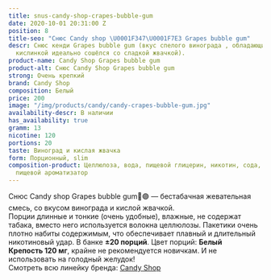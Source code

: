 ```yaml
---
title: snus-candy-shop-crapes-bubble-gum
date: 2020-10-01 20:31:00 Z
position: 8
title-seo: "Снюс Candy shop \U0001F347\U0001F7E3 Grapes bubble gum"
descr: Снюс кенди Grapes bubble gum (вкус спелого винограда , обладающий ярко выраженной
  кислинкой идеально сошёлся со сладкой жвачкой).
product-name: Candy Shop Grapes bubble gum
product-alt: Снюс Candy Shop Grapes bubble gum
strong: Очень крепкий
brand: Candy Shop
composition: Белый
price: 200
image: "/img/products/candy/candy-crapes-bubble-gum.jpg"
availability-descr: В наличии
has_availability: true
gramm: 13
nicotine: 120
portions: 20
taste: Виноград и кислая жвачка
form: Порционный, slim
composition-product: Целлюлоза, вода, пищевой глицерин, никотин, сода, карбонат натрия,
  пищевой ароматизатор
---
```


Снюс Candy shop Grapes bubble gum🍇🟣 — бестабачная жевательная смесь, со вкусом винограда и кислой жвачкой.<br>
Порции длинные и тонкие (очень удобные),  влажные, не содержат табака, вместо него используется волокна целлюлозы. Пакетики очень плотно набиты содержимым, что обеспечивает плавный и длительный никотиновый удар. В банке **±20 порций**. Цвет порций: **Белый**<br>
**Крепость 120 мг**, крайне не рекомендуется новичкам. И не использовать на голодный желудок!<br>
Смотреть всю линейку бренда: <a href="/candy-shop-snus">Candy Shop</a>